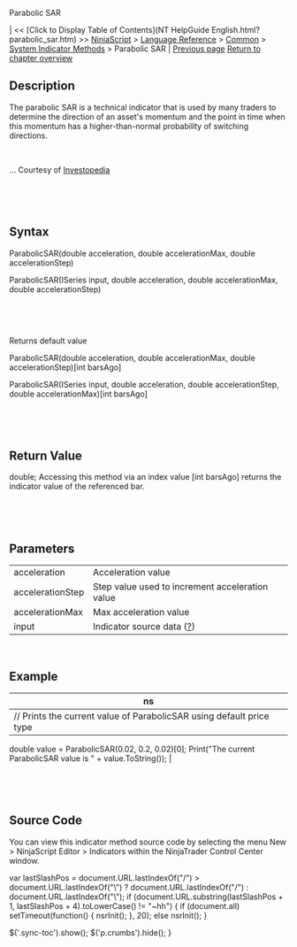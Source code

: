 ﻿










 


Parabolic SAR







| &lt;&lt; [Click to Display Table of Contents](NT HelpGuide English.html?parabolic_sar.htm) &gt;&gt;
 [NinjaScript](ninjascript.htm) &gt; [Language Reference](language_reference_wip.htm) &gt; [Common](common.htm) &gt; [System Indicator Methods](indicators.htm) &gt;
Parabolic SAR | [Previous page](order_flow_vwap2.htm)
[Return to chapter overview](indicators.htm)










Description
-----------


The parabolic SAR is a technical indicator that is used by many traders to determine the direction of an asset's momentum and the point in time when this momentum has a higher-than-normal probability of switching directions.


 


... Courtesy of [Investopedia](http://www.investopedia.com/articles/technical/02/042202.asp)


 


 


Syntax
------


ParabolicSAR(double acceleration, double accelerationMax, double accelerationStep)


ParabolicSAR(ISeries<double> input, double acceleration, double accelerationMax, double accelerationStep)


 


 


Returns default value  

ParabolicSAR(double acceleration, double accelerationMax, double accelerationStep)[int barsAgo]  

ParabolicSAR(ISeries<double> input, double acceleration, double accelerationStep, double accelerationMax)[int barsAgo]


 


 


Return Value
------------


double; Accessing this method via an index value [int barsAgo] returns the indicator value of the referenced bar.


 


 


Parameters
----------




|  |  |
| --- | --- |
| acceleration | Acceleration value |
| accelerationStep | Step value used to increment acceleration value |
| accelerationMax | Max acceleration value |
| input | Indicator source data ([?](valid_input_data_for_indicator.htm)) |



 



Example
-------




| ns |
| --- |
| // Prints the current value of ParabolicSAR using default price type
double value = ParabolicSAR(0.02, 0.2, 0.02)[0];
Print("The current ParabolicSAR value is " + value.ToString()); |



 


 


Source Code
-----------


You can view this indicator method source code by selecting the menu New &gt; NinjaScript Editor &gt; Indicators within the NinjaTrader Control Center window.





 
 var lastSlashPos = document.URL.lastIndexOf("/") &gt; document.URL.lastIndexOf("\\") ? document.URL.lastIndexOf("/") : document.URL.lastIndexOf("\\");
 if (document.URL.substring(lastSlashPos + 1, lastSlashPos + 4).toLowerCase() != "~hh") {
 if (document.all) setTimeout(function() {
 nsrInit();
 }, 20);
 else nsrInit();
 }
 
 
 $('.sync-toc').show();
 $('p.crumbs').hide();
 }
 
 
 



</double></double>